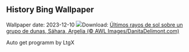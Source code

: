 ## History Bing Wallpaper
Wallpaper date: 2023-12-10
![](https://www.bing.com/th?id=OHR.SaharaDunes_ES-ES5018371506_UHD.jpg&w=1000)Download: [Últimos rayos de sol sobre un grupo de dunas, Sáhara, Argelia (© AWL Images/DanitaDelimont.com)](https://www.bing.com/th?id=OHR.SaharaDunes_ES-ES5018371506_UHD.jpg)

Auto get programm by LtgX

